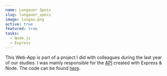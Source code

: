 ```yaml
---
name: Lungauer Speis
slug: lungauer_speis
image: lungau.png
active: true
featured: true
tasks:
  - Node.js
  - Express
---
```

This Web-App is part of a project I did with colleagues during the last year of our studies. I was mainly responsible for the <a href="https://www.berneau.at/projects/lungau_api/" target="_blank">API</a> created with Express & Node. The code can be found <a href="https://github.com/Berneau/mmp3/tree/master/api" target="_blank">here</a>.